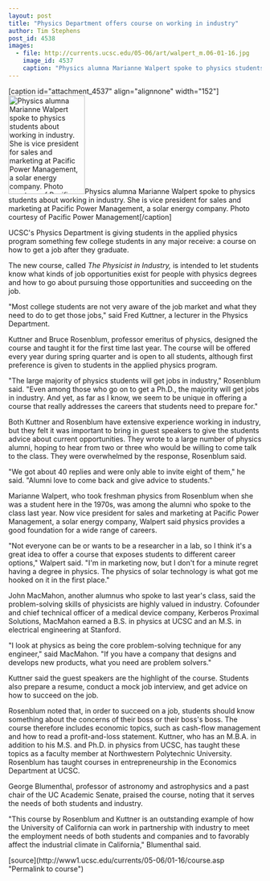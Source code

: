 ```yaml
---
layout: post
title: "Physics Department offers course on working in industry"
author: Tim Stephens 
post_id: 4538
images:
  - file: http://currents.ucsc.edu/05-06/art/walpert_m.06-01-16.jpg
    image_id: 4537
    caption: "Physics alumna Marianne Walpert spoke to physics students about working in industry. She is vice president for sales and marketing at Pacific Power Management, a solar energy company. Photo courtesy of Pacific Power Management"
---
```


[caption id="attachment_4537" align="alignnone" width="152"]<a href="http://localhost/mysite/wp-content/uploads/2006/01/walpert_m.06-01-16.jpg"><img class="size-full wp-image-4537" src="http://localhost/mysite/wp-content/uploads/2006/01/walpert_m.06-01-16.jpg" alt="Physics alumna Marianne Walpert spoke to physics students about working in industry. She is vice president for sales and marketing at Pacific Power Management, a solar energy company. Photo courtesy of Pacific Power Management" width="152" height="196" /></a>Physics alumna Marianne Walpert spoke to physics students about working in industry. She is vice president for sales and marketing at Pacific Power Management, a solar energy company. Photo courtesy of Pacific Power Management[/caption]
<a name="content" id="content"></a>
<p>
  UCSC's Physics Department is giving students in the applied physics program something few college students in any major receive: a course on how to get a job after they graduate.
</p>
<p>
  The new course, called <i>The Physicist in Industry,</i> is intended to let students know what kinds of job opportunities exist for people with physics degrees and how to go about pursuing those opportunities and succeeding on the job.
</p>
<p>
  "Most college students are not very aware of the job market and what they need to do to get those jobs," said Fred Kuttner, a lecturer in the Physics Department.
</p>
<p>
  Kuttner and Bruce Rosenblum, professor emeritus of physics, designed the course and taught it for the first time last year. The course will be offered every year during spring quarter and is open to all students, although first preference is given to students in the applied physics program.
</p>
<p>
  "The large majority of physics students will get jobs in industry," Rosenblum said. "Even among those who go on to get a Ph.D., the majority will get jobs in industry. And yet, as far as I know, we seem to be unique in offering a course that really addresses the careers that students need to prepare for."
</p>
<p>
  Both Kuttner and Rosenblum have extensive experience working in industry, but they felt it was important to bring in guest speakers to give the students advice about current opportunities. They wrote to a large number of physics alumni, hoping to hear from two or three who would be willing to come talk to the class. They were overwhelmed by the response, Rosenblum said.
</p>
<p>
  "We got about 40 replies and were only able to invite eight of them," he said. "Alumni love to come back and give advice to students."
</p>
<p>
  Marianne Walpert, who took freshman physics from Rosenblum when she was a student here in the 1970s, was among the alumni who spoke to the class last year. Now vice president for sales and marketing at Pacific Power Management, a solar energy company, Walpert said physics provides a good foundation for a wide range of careers.
</p>
<p>
  "Not everyone can be or wants to be a researcher in a lab, so I think it's a great idea to offer a course that exposes students to different career options," Walpert said. "I'm in marketing now, but I don't for a minute regret having a degree in physics. The physics of solar technology is what got me hooked on it in the first place."
</p>
<p>
  John MacMahon, another alumnus who spoke to last year's class, said the problem-solving skills of physicists are highly valued in industry. Cofounder and chief technical officer of a medical device company, Kerberos Proximal Solutions, MacMahon earned a B.S. in physics at UCSC and an M.S. in electrical engineering at Stanford.
</p>
<p>
  "I look at physics as being the core problem-solving technique for any engineer," said MacMahon. "If you have a company that designs and develops new products, what you need are problem solvers."
</p>
<p>
  Kuttner said the guest speakers are the highlight of the course. Students also prepare a resume, conduct a mock job interview, and get advice on how to succeed on the job.
</p>
<p>
  Rosenblum noted that, in order to succeed on a job, students should know something about the concerns of their boss or their boss's boss. The course therefore includes economic topics, such as cash-flow management and how to read a profit-and-loss statement. Kuttner, who has an M.B.A. in addition to his M.S. and Ph.D. in physics from UCSC, has taught these topics as a faculty member at Northwestern Polytechnic University. Rosenblum has taught courses in entrepreneurship in the Economics Department at UCSC.
</p>
<p>
  George Blumenthal, professor of astronomy and astrophysics and a past chair of the UC Academic Senate, praised the course, noting that it serves the needs of both students and industry.
</p>
<p>
  "This course by Rosenblum and Kuttner is an outstanding example of how the University of California can work in partnership with industry to meet the employment needs of both students and companies and to favorably affect the industrial climate in California," Blumenthal said.
</p>
[source](http://www1.ucsc.edu/currents/05-06/01-16/course.asp "Permalink to course")
